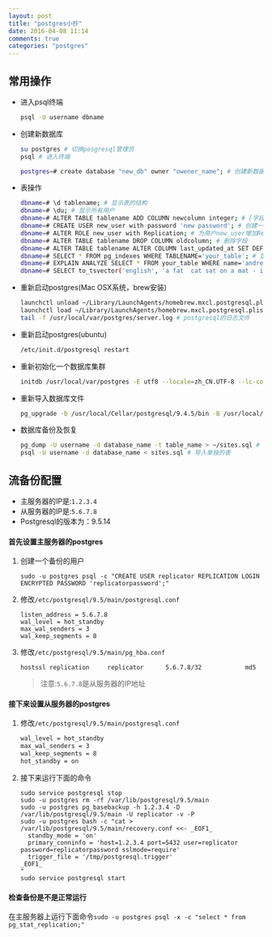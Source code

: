 ```yaml
---
layout: post
title: "postgres小抄"
date: 2016-04-08 11:14
comments: true
categories: "postgres"
---
```

## 常用操作

* 进入psql终端

    ```sh
    psql -U username dbname
    ```
* 创建新数据库

    ```sh
    su postgres # 切换posgresql管理员
    psql # 进入终端

    postgres=# create database "new_db" owner "owener_name"; # 创建新数据库new_db，所有者是owner_name
    ```
* 表操作

    ```sh
    dbname=# \d tablename; # 显示表的结构
    dbname=# \du; # 显示所有用户
    dbname=# ALTER TABLE tablename ADD COLUMN newcolumn integer; # [字段类型](http://www.postgresql.org/docs/9.3/static/datatype.html#DATATYPE-TABLE)
    dbname=# CREATE USER new_user with password 'new password'; # 创建一个新用户
    dbname=# ALTER ROLE new_user with Replication; # 为用户new_user增加Replication权限
    dbname=# ALTER TABLE tablename DROP COLUMN oldcolumn; # 删除字段
    dbname=# ALTER TABLE tablename ALTER COLUMN last_updated_at SET DEFAULT now(); # 设置默认值
    dbname=# SELECT * FROM pg_indexes WHERE TABLENAME='your_table'; # 显示your_table的索引
    dbname=# EXPLAIN ANALYZE SELECT * FROM your_table WHERE name='andrew'; # 显示查询详细步骤
    dbname=# SELECT to_tsvector('english', 'a fat  cat sat on a mat - it ate a fat rats'); # 转换一句话转换成tsvector格式
    ```

* 重新启动postgres(Mac OSX系统，brew安装)

    ``` sh
    launchctl unload ~/Library/LaunchAgents/homebrew.mxcl.postgresql.plist # 停止postgres服务
    launchctl load ~/Library/LaunchAgents/homebrew.mxcl.postgresql.plist # 启动postgres服务
    tail -f /usr/local/var/postgres/server.log # postgresql的日志文件
    ```

* 重新启动postgres(ubuntu)

    ``` sh
    /etc/init.d/postgresql restart
    ```

* 重新初始化一个数据库集群

    ``` sh
    initdb /usr/local/var/postgres -E utf8 --locale=zh_CN.UTF-8 --lc-collate=zh_CN.UTF-8
    ```

* 重新导入数据库文件

    ``` sh
    pg_upgrade -b /usr/local/Cellar/postgresql/9.4.5/bin -B /usr/local/Cellar/postgresql/9.6.1/bin/ -d /usr/local/var/postgres9.4/postgres94 -D /usr/local/var/postgres
    ```

* 数据库备份及恢复

    ``` sh
    pg_dump -U username -d database_name -t table_name > ~/sites.sql # 导出单独的表
    psql -U username -d database_name < sites.sql # 导入单独的表
    ```

## 流备份配置

* 主服务器的IP是:`1.2.3.4`
* 从服务器的IP是:`5.6.7.8`
* Postgresql的版本为：9.5.14

#### 首先设置主服务器的postgres
1. 创建一个备份的用户

    ```
    sudo -u postgres psql -c "CREATE USER replicator REPLICATION LOGIN ENCRYPTED PASSWORD 'replicatorpassword';"
    ```

2. 修改`/etc/postgresql/9.5/main/postgresql.conf`

    ```
    listen_address = 5.6.7.8
    wal_level = hot_standby
    max_wal_senders = 3
    wal_keep_segments = 8
    ```

3. 修改`/etc/postgresql/9.5/main/pg_hba.conf`

    ```
    hostssl replication     replicator      5.6.7.8/32            md5
    ```
    > 注意:`5.6.7.8`是从服务器的IP地址

#### 接下来设置从服务器的postgres

1. 修改`/etc/postgresql/9.5/main/postgresql.conf`

    ``` sh
    wal_level = hot_standby
    max_wal_senders = 3
    wal_keep_segments = 8
    hot_standby = on
    ```

2. 接下来运行下面的命令

    ```
    sudo service postgresql stop
    sudo -u postgres rm -rf /var/lib/postgresql/9.5/main
    sudo -u postgres pg_basebackup -h 1.2.3.4 -D /var/lib/postgresql/9.5/main -U replicator -v -P
    sudo -u postgres bash -c "cat > /var/lib/postgresql/9.5/main/recovery.conf <<- _EOF1_
      standby_mode = 'on'
      primary_conninfo = 'host=1.2.3.4 port=5432 user=replicator password=replicatorpassword sslmode=require'
      trigger_file = '/tmp/postgresql.trigger'
    _EOF1_
    "
    sudo service postgresql start
    ```

#### 检查备份是不是正常运行

在主服务器上运行下面命令`sudo -u postgres psql -x -c "select * from pg_stat_replication;"`
